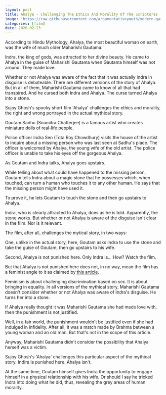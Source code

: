 ```yaml
---
layout: post
title: Ahalya - Challenging The Ethics And Morality Of The Scriptures
image: 'https://raw.githubusercontent.com/argumentativeyouth/modern-gaze/master/assets/img/ahalya-modern-gaze.jpg'
categories: [film]
date: 2020-02-23
---
```

According to Hindu Mythology, Ahalya, the most beautiful woman on earth, was the wife of much older Maharishi Gautama. 

Indra, the king of gods, was attracted to her divine beauty. He came to Ahalya in the guise of Maharishi Gautama when Gautama himself was not around. They made love. 

Whether or not Ahalya was aware of the fact that it was actually Indra in disguise is debateable. There are different versions of the story of Ahalya. But in all of them, Maharishi Gautama came to know of all that had transpired. And he cursed both Indra and Ahalya. The curse turned Ahalya into a stone.

Sujoy Ghosh's spooky short film 'Ahalya' challenges the ethics and morality, the right and wrong portrayed in the actual mythical story.

Goutam Sadhu (Soumitra Chatterjee) is a famous artist who creates miniature dolls of real-life people.

Police officer Indra Sen (Tota Roy Chowdhury) visits the house of the artist to inquire about a missing person who was last seen at Sadhu's place. The officer is welcomed by Ahalya, the young wife of the old artist. The police officer is unable to take his eyes off the gorgeous Ahalya.

As Goutam and Indra talks, Ahalya goes upstairs. 

While telling about what could have happened to the missing person, Goutam tells Indra about a magic stone that he possesses which, when touched, can turn a human who touches it to any other human. He says that the missing person might have used it.

To prove it, he lets Goutam to touch the stone and then go upstairs to Ahalya.

Indra, who is clearly attracted to Ahalya, does as he is told. Apparently, the stone works. But whether or not Ahalya is aware of the disguise isn't clear in the film. Nor is it relevant.

The film, after all, challenges the mytical story, in two ways:

One, unlike in the actual story, here, Goutam asks Indra to use the stone and take the guise of Goutam, then go upstairs to his wife.

Second, Ahalya is not punished here. Only Indra is... How? Watch the film.

But that Ahalya is not punished here does not, in no way, mean the film has a feminist angle to it as claimed by [this article](https://www.indiatoday.in/movies/reviews/story/ahalya-sujoy-ghoshs-short-film-is-not-just-about-the-suspense-radhika-apte-soumitra-chatterjee-tota-roy-chowdhury-283967-2015-07-22).

Feminism is about challenging discrimination based on sex. It is about bringing in equality. In all versions of the mythical story, Maharishi Gautama doesn't consider whether or not Ahalya was aware of Indra's disguise. He turns her into a stone. 

If Ahalya really thought it was Maharishi Gautama she had made love with, then the punishment is not justified. 

Well, in a fair world, the punishment wouldn't be justified even if she had indulged in infidelity. After all, it was a match made by Brahma between a young woman and an old man. But that's not in the scope of this article. 

Anyway, Maharishi Gautama didn't consider the possibility that Ahalya herself was a victim.

Sujoy Ghosh's 'Ahalya' challenges this particular aspect of the mythical story. Indira is punished here. Ahalya isn't. 

At the same time, Goutam himself gives Indra the opportunity to engage himself in a physical relationship with his wife. Or should I say he tricked Indra into doing what he did, thus, revealing the grey areas of human morality. 
